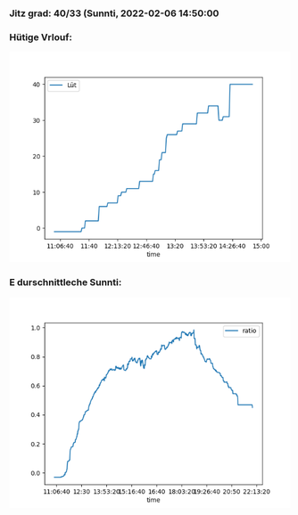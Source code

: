 ### Jitz grad: 40/33 (Sunnti, 2022-02-06 14:50:00

### Hütige Vrlouf:
![Graph](Today.png)

### E durschnittleche Sunnti:
![Graph](Sunnti.png)